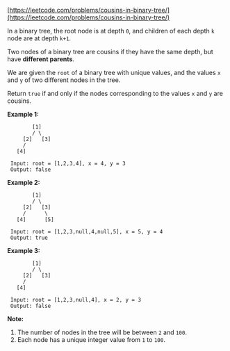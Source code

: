 [https://leetcode.com/problems/cousins-in-binary-tree/](https://leetcode.com/problems/cousins-in-binary-tree/)

In a binary tree, the root node is at depth `0`, and children of each depth `k` node are at depth `k+1`.

Two nodes of a binary tree are cousins if they have the same depth, but have **different parents**.

We are given the `root` of a binary tree with unique values, and the values `x` and `y` of two different nodes in the tree.

Return `true` if and only if the nodes corresponding to the values `x` and `y` are cousins.

**Example 1:**
```
        [1]
        / \
     [2]   [3]
     /
   [4] 

 Input: root = [1,2,3,4], x = 4, y = 3
 Output: false
```

**Example 2:**
```
        [1]
        / \
     [2]   [3]
     /      \
   [4]      [5]

 Input: root = [1,2,3,null,4,null,5], x = 5, y = 4
 Output: true
```

**Example 3:**
```
        [1]
        / \
     [2]   [3]
     /
   [4] 
   
 Input: root = [1,2,3,null,4], x = 2, y = 3
 Output: false 
```

**Note:**
1. The number of nodes in the tree will be between `2` and `100`.
2. Each node has a unique integer value from `1` to `100`.
